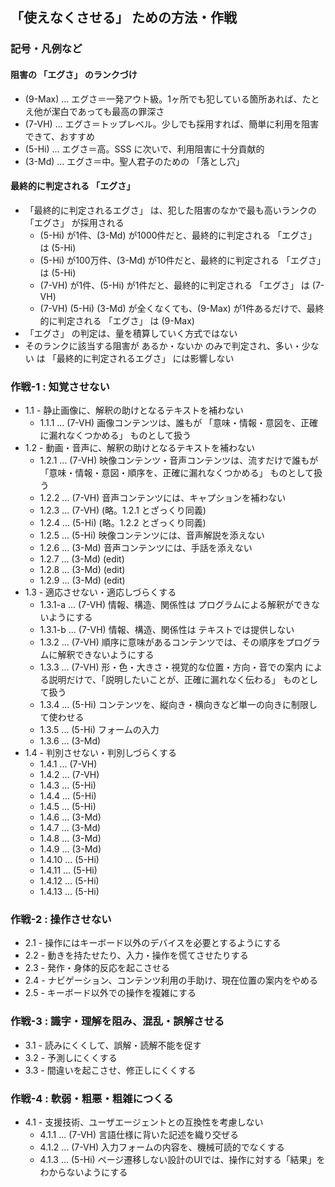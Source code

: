 ## 「使えなくさせる」 ための方法・作戦

### 記号・凡例など

#### 阻害の 「エグさ」 のランクづけ

* (9-Max) ... エグさ＝一発アウト級。1ヶ所でも犯している箇所あれば、たとえ他が潔白であっても最高の罪深さ
* (7-VH) ... エグさ＝トップレベル。少しでも採用すれば、簡単に利用を阻害できて、おすすめ
* (5-Hi) ... エグさ＝高。SSS に次いで、利用阻害に十分貢献的
* (3-Md) ... エグさ＝中。聖人君子のための 「落とし穴」


#### 最終的に判定される 「エグさ」

* 「最終的に判定されるエグさ」 は、犯した阻害のなかで最も高いランクの 「エグさ」 が採用される
  * (5-Hi) が1件、(3-Md) が1000件だと、最終的に判定される 「エグさ」 は (5-Hi)
  * (5-Hi) が100万件、(3-Md) が10件だと、最終的に判定される 「エグさ」 は (5-Hi)
  * (7-VH) が1件、(5-Hi) が1件だと、最終的に判定される 「エグさ」 は (7-VH)
  * (7-VH) (5-Hi) (3-Md) が全くなくても、(9-Max) が1件あるだけで、最終的に判定される 「エグさ」 は (9-Max)
* 「エグさ」 の判定は、量を積算していく方式ではない
* そのランクに該当する阻害が あるか・ないか のみで判定され、多い・少ない は 「最終的に判定されるエグさ」 には影響しない


### 作戦-1 : 知覚させない

* 1.1 - 静止画像に、解釈の助けとなるテキストを補わない
  * 1.1.1 ... (7-VH) 画像コンテンツは、誰もが 「意味・情報・意図を、正確に漏れなくつかめる」 ものとして扱う
* 1.2 - 動画・音声に、解釈の助けとなるテキストを補わない
  * 1.2.1 ... (7-VH) 映像コンテンツ・音声コンテンツは、流すだけで誰もが 「意味・情報・意図・順序を、正確に漏れなくつかめる」 ものとして扱う
  * 1.2.2 ... (7-VH) 音声コンテンツには、キャプションを補わない
  * 1.2.3 ... (7-VH) (略。1.2.1 とざっくり同義)
  * 1.2.4 ... (5-Hi) (略。1.2.2 とざっくり同義)
  * 1.2.5 ... (5-Hi) 映像コンテンツには、音声解説を添えない
  * 1.2.6 ... (3-Md) 音声コンテンツには、手話を添えない
  * 1.2.7 ... (3-Md) (edit)
  * 1.2.8 ... (3-Md) (edit)
  * 1.2.9 ... (3-Md) (edit)
* 1.3 - 適応させない・適応しづらくする
  * 1.3.1-a ... (7-VH) 情報、構造、関係性は プログラムによる解釈ができないようにする
  * 1.3.1-b ... (7-VH) 情報、構造、関係性は テキストでは提供しない
  * 1.3.2 ... (7-VH) 順序に意味があるコンテンツでは、その順序をプログラムに解釈できないようにする
  * 1.3.3 ... (7-VH) 形・色・大きさ・視覚的な位置・方向・音での案内 による説明だけで、「説明したいことが、正確に漏れなく伝わる」 ものとして扱う
  * 1.3.4 ... (5-Hi) コンテンツを、縦向き・横向きなど単一の向きに制限して使わせる
  * 1.3.5 ... (5-Hi) フォームの入力
  * 1.3.6 ... (3-Md) 
* 1.4 - 判別させない・判別しづらくする
  * 1.4.1 ... (7-VH) 
  * 1.4.2 ... (7-VH) 
  * 1.4.3 ... (5-Hi) 
  * 1.4.4 ... (5-Hi) 
  * 1.4.5 ... (5-Hi) 
  * 1.4.6 ... (3-Md) 
  * 1.4.7 ... (3-Md) 
  * 1.4.8 ... (3-Md) 
  * 1.4.9 ... (3-Md) 
  * 1.4.10 ... (5-Hi) 
  * 1.4.11 ... (5-Hi) 
  * 1.4.12 ... (5-Hi)
  * 1.4.13 ... (5-Hi)

### 作戦-2 : 操作させない

* 2.1 - 操作にはキーボード以外のデバイスを必要とするようにする
* 2.2 - 動きを持たせたり、入力・操作を慌てさせたりする
* 2.3 - 発作・身体的反応を起こさせる
* 2.4 - ナビゲーション、コンテンツ利用の手助け、現在位置の案内をやめる
* 2.5 - キーボード以外での操作を複雑にする

### 作戦-3 : 識字・理解を阻み、混乱・誤解させる

* 3.1 - 読みにくくして、誤解・読解不能を促す
* 3.2 - 予測しにくくする
* 3.3 - 間違いを起こさせ、修正しにくくする

### 作戦-4 : 軟弱・粗悪・粗雑につくる

* 4.1 - 支援技術、ユーザエージェントとの互換性を考慮しない
  * 4.1.1 ... (7-VH) 言語仕様に背いた記述を織り交ぜる
  * 4.1.2 ... (7-VH) 入力フォームの内容を、機械可読的でなくする
  * 4.1.3 ... (5-Hi) ページ遷移しない設計のUIでは、操作に対する「結果」をわからないようにする

